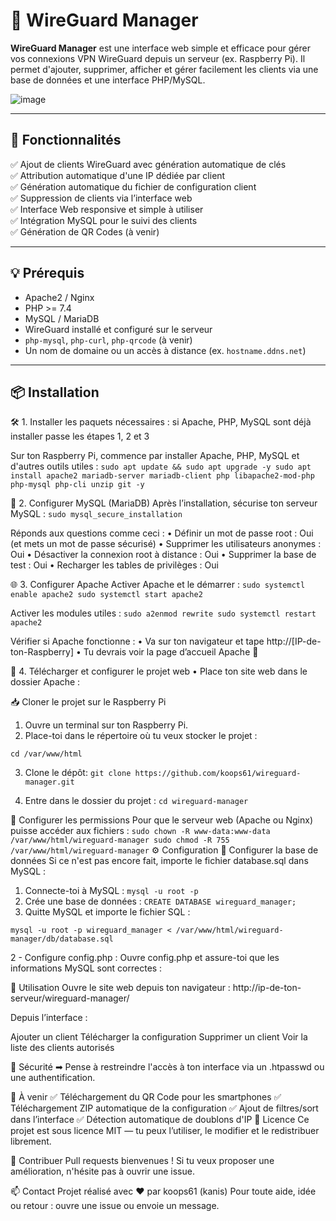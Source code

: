 # 🔐 WireGuard Manager

**WireGuard Manager** est une interface web simple et efficace pour gérer vos connexions VPN WireGuard depuis un serveur (ex. Raspberry Pi). Il permet d'ajouter, supprimer, afficher et gérer facilement les clients via une base de données et une interface PHP/MySQL.

![image](https://github.com/user-attachments/assets/9c163a2b-cc16-4dd7-a4b1-a1218dc9a7a5)


---

## 📂 Fonctionnalités

✅ Ajout de clients WireGuard avec génération automatique de clés  
✅ Attribution automatique d'une IP dédiée par client  
✅ Génération automatique du fichier de configuration client  
✅ Suppression de clients via l’interface web  
✅ Interface Web responsive et simple à utiliser  
✅ Intégration MySQL pour le suivi des clients  
✅ Génération de QR Codes (à venir)  

---

## 💡 Prérequis

- Apache2 / Nginx
- PHP >= 7.4
- MySQL / MariaDB
- WireGuard installé et configuré sur le serveur
- `php-mysql`, `php-curl`, `php-qrcode` (à venir)
- Un nom de domaine ou un accès à distance (ex. `hostname.ddns.net`)

---

## 📦 Installation
🛠️ 1. Installer les paquets nécessaires : si Apache, PHP, MySQL sont déjà installer passe les étapes 1, 2 et 3

Sur ton Raspberry Pi, commence par installer Apache, PHP, MySQL et d'autres outils utiles :
``
sudo apt update && sudo apt upgrade -y
sudo apt install apache2 mariadb-server mariadb-client php libapache2-mod-php php-mysql php-cli unzip git -y
``

🔧 2. Configurer MySQL (MariaDB)
Après l’installation, sécurise ton serveur MySQL :
``sudo mysql_secure_installation``

Réponds aux questions comme ceci :
•	Définir un mot de passe root : Oui (et mets un mot de passe sécurisé)
•	Supprimer les utilisateurs anonymes : Oui
•	Désactiver la connexion root à distance : Oui
•	Supprimer la base de test : Oui
•	Recharger les tables de privilèges : Oui

🌐 3. Configurer Apache
Activer Apache et le démarrer :
``
sudo systemctl enable apache2
sudo systemctl start apache2
``

Activer les modules utiles :
``
sudo a2enmod rewrite
sudo systemctl restart apache2
``

Vérifier si Apache fonctionne :
•	Va sur ton navigateur et tape http://[IP-de-ton-Raspberry]
•	Tu devrais voir la page d’accueil Apache 🎉

📝 4. Télécharger et configurer le projet web
•	Place ton site web dans le dossier Apache :


📥 Cloner le projet sur le Raspberry Pi

1.	Ouvre un terminal sur ton Raspberry Pi.
2.	Place-toi dans le répertoire où tu veux stocker le projet : 

``cd /var/www/html``

3.	Clone le dépôt: 
``git clone https://github.com/koops61/wireguard-manager.git``

4.	Entre dans le dossier du projet : 
``cd wireguard-manager``

🎯 Configurer les permissions
Pour que le serveur web (Apache ou Nginx) puisse accéder aux fichiers :
``
sudo chown -R www-data:www-data /var/www/html/wireguard-manager
sudo chmod -R 755 /var/www/html/wireguard-manager
``
⚙️ Configuration
🔄 Configurer la base de données
Si ce n'est pas encore fait, importe le fichier database.sql dans MySQL :
1.	Connecte-toi à MySQL : 
``mysql -u root -p``
2.	Crée une base de données : 
``CREATE DATABASE wireguard_manager;``
3.	Quitte MySQL et importe le fichier SQL : 

``mysql -u root -p wireguard_manager < /var/www/html/wireguard-manager/db/database.sql``

2 - Configure config.php :
Ouvre config.php et assure-toi que les informations MySQL sont correctes :

🚀 Utilisation
Ouvre le site web depuis ton navigateur :
http://ip-de-ton-serveur/wireguard-manager/

Depuis l’interface :

Ajouter un client
Télécharger la configuration
Supprimer un client
Voir la liste des clients autorisés

🔐 Sécurité
➡ Pense à restreindre l'accès à ton interface via un .htpasswd ou une authentification.

📌 À venir
✅ Téléchargement du QR Code pour les smartphones
✅ Téléchargement ZIP automatique de la configuration
✅ Ajout de filtres/sort dans l’interface
✅ Détection automatique de doublons d'IP
📄 Licence
Ce projet est sous licence MIT — tu peux l’utiliser, le modifier et le redistribuer librement.

🤝 Contribuer
Pull requests bienvenues !
Si tu veux proposer une amélioration, n'hésite pas à ouvrir une issue.

📫 Contact
Projet réalisé avec ❤️ par koops61 (kanis)
Pour toute aide, idée ou retour : ouvre une issue ou envoie un message.
